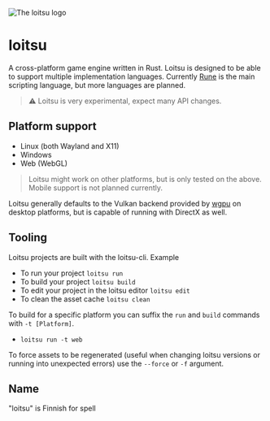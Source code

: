 ![The loitsu logo](https://github.com/apeltsi/loitsu/assets/49206921/e9ae0cc1-896c-4120-9582-8ef7bae007b3)

# loitsu

A cross-platform game engine written in Rust. Loitsu is designed to be able to support multiple implementation languages. Currently [Rune](https://rune-rs.github.io/) is the main scripting language, but more languages are planned.

> :warning: Loitsu is very experimental, expect many API changes. 

## Platform support

- Linux (both Wayland and X11)
- Windows
- Web (WebGL)

> Loitsu might work on other platforms, but is only tested on the above. Mobile support is not planned currently.

Loitsu generally defaults to the Vulkan backend provided by [wgpu](https://github.com/gfx-rs/wgpu) on desktop platforms, but is capable of running with DirectX as well.

## Tooling

Loitsu projects are built with the loitsu-cli. Example
- To run your project `loitsu run`
- To build your project `loitsu build`
- To edit your project in the loitsu editor `loitsu edit`
- To clean the asset cache `loitsu clean`

To build for a specific platform you can suffix the `run` and `build` commands with `-t [Platform]`.

- `loitsu run -t web`

To force assets to be regenerated (useful when changing loitsu versions or running into unexpected errors) use the `--force` or `-f` argument.

## Name

"loitsu" is Finnish for spell
